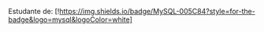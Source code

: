 Estudante de:
[!https://img.shields.io/badge/MySQL-005C84?style=for-the-badge&logo=mysql&logoColor=white]
